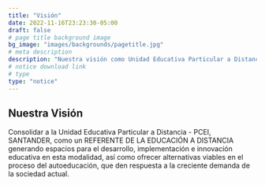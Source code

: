 ```yaml
---
title: "Visión"
date: 2022-11-16T23:23:30-05:00
draft: false
# page title background image
bg_image: "images/backgrounds/pagetitle.jpg"
# meta description
description: "Nuestra visión como Unidad Educativa Particular a Distancia PCEI Santander."
# notice download link
# type
type: "notice"
---
```


## Nuestra Visión

Consolidar a la Unidad Educativa Particular a Distancia - PCEI, SANTANDER, como un REFERENTE DE LA EDUCACIÓN A DISTANCIA generando espacios para el desarrollo, implementación e innovación educativa en esta modalidad, así como ofrecer alternativas viables en el proceso del autoeducación, que den respuesta a la creciente demanda de la sociedad actual.
